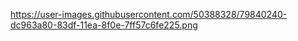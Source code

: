 https://user-images.githubusercontent.com/50388328/79840240-dc963a80-83df-11ea-8f0e-7ff57c6fe225.png
